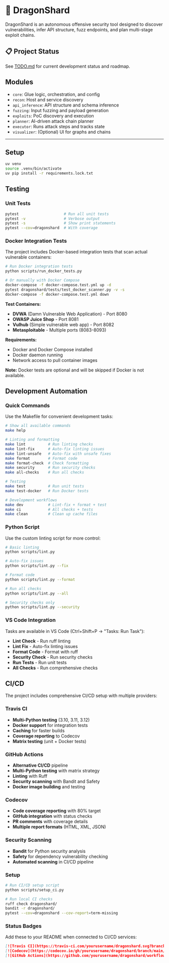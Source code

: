 # 🐉 DragonShard

DragonShard is an autonomous offensive security tool designed to discover vulnerabilities, infer API structure, fuzz endpoints, and plan multi-stage exploit chains.

## 📋 Project Status

See [TODO.md](TODO.md) for current development status and roadmap.

## Modules

- `core`: Glue logic, orchestration, and config
- `recon`: Host and service discovery
- `api_inference`: API structure and schema inference
- `fuzzing`: Input fuzzing and payload generation
- `exploits`: PoC discovery and execution
- `planner`: AI-driven attack chain planner
- `executor`: Runs attack steps and tracks state
- `visualizer`: (Optional) UI for graphs and chains

---

## Setup

```bash
uv venv
source .venv/bin/activate
uv pip install -r requirements.lock.txt
```

## Testing

### Unit Tests
```bash
pytest                    # Run all unit tests
pytest -v                 # Verbose output
pytest -s                 # Show print statements
pytest --cov=dragonshard  # With coverage
```

### Docker Integration Tests
The project includes Docker-based integration tests that scan actual vulnerable containers:

```bash
# Run Docker integration tests
python scripts/run_docker_tests.py

# Or manually with Docker Compose
docker-compose -f docker-compose.test.yml up -d
pytest dragonshard/tests/test_docker_scanner.py -v -s
docker-compose -f docker-compose.test.yml down
```

**Test Containers:**
- **DVWA** (Damn Vulnerable Web Application) - Port 8080
- **OWASP Juice Shop** - Port 8081  
- **Vulhub** (Simple vulnerable web app) - Port 8082
- **Metasploitable** - Multiple ports (8083-8093)

**Requirements:**
- Docker and Docker Compose installed
- Docker daemon running
- Network access to pull container images

**Note:** Docker tests are optional and will be skipped if Docker is not available.

## Development Automation

### Quick Commands
Use the Makefile for convenient development tasks:

```bash
# Show all available commands
make help

# Linting and formatting
make lint          # Run linting checks
make lint-fix      # Auto-fix linting issues
make lint-unsafe   # Auto-fix with unsafe fixes
make format        # Format code
make format-check  # Check formatting
make security      # Run security checks
make all-checks    # Run all checks

# Testing
make test          # Run unit tests
make test-docker   # Run Docker tests

# Development workflows
make dev           # Lint-fix + format + test
make ci            # All checks + tests
make clean         # Clean up cache files
```

### Python Script
Use the custom linting script for more control:

```bash
# Basic linting
python scripts/lint.py

# Auto-fix issues
python scripts/lint.py --fix

# Format code
python scripts/lint.py --format

# Run all checks
python scripts/lint.py --all

# Security checks only
python scripts/lint.py --security
```

### VS Code Integration
Tasks are available in VS Code (Ctrl+Shift+P → "Tasks: Run Task"):
- **Lint Check** - Run ruff linting
- **Lint Fix** - Auto-fix linting issues
- **Format Code** - Format with ruff
- **Security Check** - Run security checks
- **Run Tests** - Run unit tests
- **All Checks** - Run comprehensive checks

## CI/CD

The project includes comprehensive CI/CD setup with multiple providers:

### Travis CI
- **Multi-Python testing** (3.10, 3.11, 3.12)
- **Docker support** for integration tests
- **Caching** for faster builds
- **Coverage reporting** to Codecov
- **Matrix testing** (unit + Docker tests)

### GitHub Actions
- **Alternative CI/CD** pipeline
- **Multi-Python testing** with matrix strategy
- **Linting** with Ruff
- **Security scanning** with Bandit and Safety
- **Docker image building** and testing

### Codecov
- **Code coverage reporting** with 80% target
- **GitHub integration** with status checks
- **PR comments** with coverage details
- **Multiple report formats** (HTML, XML, JSON)

### Security Scanning
- **Bandit** for Python security analysis
- **Safety** for dependency vulnerability checking
- **Automated scanning** in CI/CD pipeline

### Setup
```bash
# Run CI/CD setup script
python scripts/setup_ci.py

# Run local CI checks
ruff check dragonshard/
bandit -r dragonshard/
pytest --cov=dragonshard --cov-report=term-missing
```

### Status Badges
Add these to your README when connected to CI/CD services:

```markdown
[![Travis CI](https://travis-ci.com/yourusername/dragonshard.svg?branch=main)](https://travis-ci.com/yourusername/dragonshard)
[![Codecov](https://codecov.io/gh/yourusername/dragonshard/branch/main/graph/badge.svg)](https://codecov.io/gh/yourusername/dragonshard)
[![GitHub Actions](https://github.com/yourusername/dragonshard/workflows/CI%2FCD%20Pipeline/badge.svg)](https://github.com/yourusername/dragonshard/actions)
```
